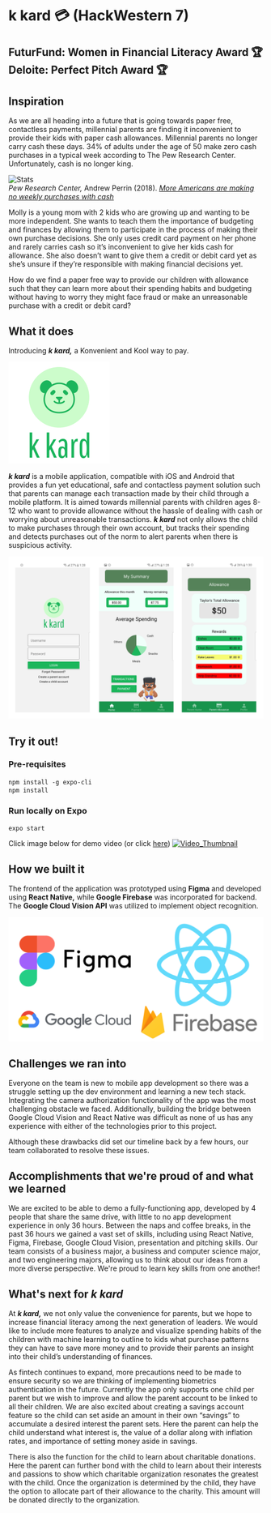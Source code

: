 # k kard :credit_card: (HackWestern 7)
## FuturFund: Women in Financial Literacy Award :trophy: <br/> Deloite: Perfect Pitch Award :trophy:
## Inspiration
As we are all heading into a future that is going towards paper free, contactless payments, millennial parents are finding it inconvenient to provide their kids with paper cash allowances. Millennial parents no longer carry cash these days. 34% of adults under the age of 50 make zero cash purchases in a typical week according to The Pew Research Center. Unfortunately, cash is no longer king.  

![Stats](https://www.pewresearch.org/wp-content/uploads/2018/12/FT_18.12.12_CashlessEconomy_TheshareofAmericans_4.png)  
*Pew Research Center,* Andrew Perrin (2018). *[More Americans are making no weekly purchases with cash](https://www.pewresearch.org/fact-tank/2018/12/12/more-americans-are-making-no-weekly-purchases-with-cash/)*

Molly is a young mom with 2 kids who are growing up and wanting to be more independent. She wants to teach them the importance of budgeting and finances by allowing them to participate in the process of making their own purchase decisions. She only uses credit card payment on her phone and rarely carries cash so it’s inconvenient to give her kids cash for allowance. She also doesn’t want to give them a credit or debit card yet as she’s unsure if they’re responsible with making financial decisions yet.

How do we find a paper free way to provide our children with allowance such that they can learn more about their spending habits and budgeting without having to worry they might face fraud or make an unreasonable purchase with a credit or debit card?

## What it does
Introducing ***k kard,*** a Konvenient and Kool way to pay.  

![Logo](assets/images/logo4.png)  

***k kard*** is a mobile application, compatible with iOS and Android that provides a fun yet educational, safe and contactless payment solution such that parents can manage each transaction made by their child through a mobile platform. It is aimed towards millennial parents with children ages 8-12 who want to provide allowance without the hassle of dealing with cash or worrying about unreasonable transactions. ***k kard*** not only allows the child to make purchases through their own account, but tracks their spending and detects purchases out of the norm to alert parents when there is suspicious activity.  

![App Screenshots](assets/images/appscreenshots.jpg)  

## Try it out!
### Pre-requisites
```
npm install -g expo-cli
npm install
```

### Run locally on Expo
```
expo start
```

Click image below for demo video (or click [here](https://youtu.be/3eHyQgif-yI))
[![Video_Thumbnail](http://i3.ytimg.com/vi/3eHyQgif-yI/maxresdefault.jpg)](https://youtu.be/3eHyQgif-yI)

## How we built it
The frontend of the application was prototyped using **Figma** and developed using **React Native,** while **Google Firebase** was incorporated for backend. The **Google Cloud Vision API** was utilized to implement object recognition.

![TechStack](assets/images/techstackwithgcp.png)

## Challenges we ran into
Everyone on the team is new to mobile app development so there was a struggle setting up the dev environment and learning a new tech stack. Integrating the camera authorization functionality of the app was the most challenging obstacle we faced. Additionally, building the bridge between Google Cloud Vision and React Native was difficult as none of us has any experience with either of the technologies prior to this project.

Although these drawbacks did set our timeline back by a few hours, our team collaborated to resolve these issues.

## Accomplishments that we're proud of and what we learned
We are excited to be able to demo a fully-functioning app, developed by 4 people that share the same drive, with little to no app development experience in only 36 hours. Between the naps and coffee breaks, in the past 36 hours we gained a vast set of skills, including using React Native, Figma, Firebase, Google Cloud Vision, presentation and pitching skills. Our team consists of a business major, a business and computer science major, and two engineering majors, allowing us to think about our ideas from a more diverse perspective. We're proud to learn key skills from one another!

## What's next for ***k kard***
At ***k kard,*** we not only value the convenience for parents, but we hope to increase financial literacy among the next generation of leaders. We would like to include more features to analyze and visualize spending habits of the children with machine learning to outline to kids what purchase patterns they can have to save more money and to provide their parents an insight into their child’s understanding of finances.

As fintech continues to expand, more precautions need to be made to ensure security so we are thinking of implementing biometrics authentication in the future. Currently the app only supports one child per parent but we wish to improve and allow the parent account to be linked to all their children. We are also excited about creating a savings account feature so the child can set aside an amount in their own “savings” to accumulate a desired interest the parent sets. Here the parent can help the child understand what interest is, the value of a dollar along with inflation rates, and importance of setting money aside in savings.

There is also the function for the child to learn about charitable donations. Here the parent can further bond with the child to learn about their interests and passions to show which charitable organization resonates the greatest with the child. Once the organization is determined by the child, they have the option to allocate part of their allowance to the charity. This amount will be donated directly to the organization.